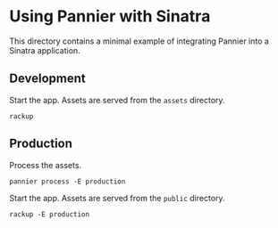 # Using Pannier with Sinatra

This directory contains a minimal example of integrating Pannier into a Sinatra
application.

## Development

Start the app. Assets are served from the `assets` directory.

```
rackup
```

## Production

Process the assets.
```
pannier process -E production
```

Start the app. Assets are served from the `public` directory.
```
rackup -E production
```
